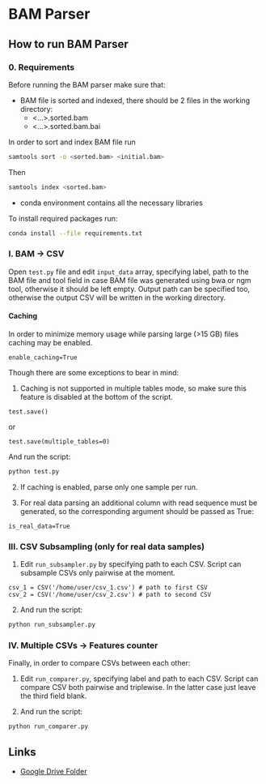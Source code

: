 # BAM Parser

## How to run BAM Parser

### 0. Requirements

Before running the BAM parser make sure that:

* BAM file is sorted and indexed, there should be 2 files in the working directory:
  * <...>.sorted.bam
  * <...>.sorted.bam.bai

In order to sort and index BAM file run

```bash
samtools sort -o <sorted.bam> <initial.bam>
```

Then

```bash
samtools index <sorted.bam>
```

* conda environment contains all the necessary libraries

To install required packages run:

```bash
conda install --file requirements.txt
```

### I. BAM -> CSV

Open `test.py` file and edit `input_data` array, specifying label, path to the BAM file and tool field in case BAM file was generated using bwa or ngm tool, otherwise it should be left empty.
Output path can be specified too, otherwise the output CSV will be written in the working directory.

#### Caching

In order to minimize memory usage while parsing large (>15 GB) files caching may be enabled.

```python3
enable_caching=True
```

Though there are some exceptions to bear in mind:

1. Caching is not supported in multiple tables mode, so make sure this feature is disabled at the bottom of the script.

```python3
test.save()
```

or

```python3
test.save(multiple_tables=0)
```

And run the script:

```bash
python test.py
```

2. If caching is enabled, parse only one sample per run.

3. For real data parsing an additional column with read sequence must be generated, so the corresponding argument should be passed as True:

```python3
is_real_data=True
```

### III. CSV Subsampling (only for real data samples)

1. Edit `run_subsampler.py` by specifying path to each CSV. Script can subsample CSVs only pairwise at the moment.

```python3
csv_1 = CSV('/home/user/csv_1.csv') # path to first CSV
csv_2 = CSV('/home/user/csv_2.csv') # path to second CSV
```

2. And run the script:

```bash
python run_subsampler.py
```


### IV. Multiple CSVs -> Features counter

Finally, in order to compare CSVs between each other:

1. Edit `run_comparer.py`, specifying label and path to each CSV. Script can compare CSV both pairwise and triplewise. In the latter case just leave the third field blank.

2. And run the script:

```bash
python run_comparer.py
```

## Links

* [Google Drive Folder](https://drive.google.com/drive/folders/1e54IloZcnRdownjMEaMoNSOCQtakF47z)

